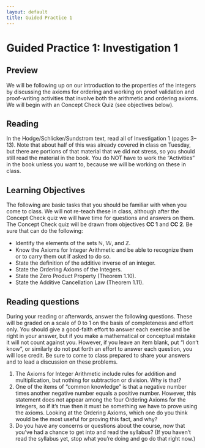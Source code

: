 ```yaml
---
layout: default
title: Guided Practice 1
---
```

# Guided Practice 1: Investigation 1

## Preview

We will be following up on our introduction to the properties of the integers by discussing the axioms for ordering and working on proof validation and proof-writing activities that involve both the arithmetic and ordering axioms. We will begin with an Concept Check Quiz (see objectives below). 

## Reading

In the Hodge/Schlicker/Sundstrom text, read all of Investigation 1 (pages 3–13). Note that about half of this was already covered in class on Tuesday, but there are portions of that material that we did not stress, so you should still read the material in the book. You do NOT have to work the “Activities” in the book unless you want to, because we will be working on these in class.

## Learning Objectives 

The following are basic tasks that you should be familiar with when you come to class. We will not re-teach these in class, although after the Concept Check quiz we will have time for questions and answers on them. The Concept Check quiz will be drawn from objectives __CC 1__ and __CC 2__. Be sure that can do the following:

+ Identify the elements of the sets $\mathbb{N}$, $\mathbb{W}$, and $\mathbb{Z}$.
+ Know the Axioms for Integer Arithmetic and be able to recognize them or to carry them out if asked to do so.
+ State the definition of the additive inverse of an integer.
+ State the Ordering Axioms of the Integers.
+ State the Zero Product Property (Theorem 1.10).
+ State the Additive Cancellation Law (Theorem 1.11).

## Reading questions

During your reading or afterwards, answer the following questions. These will be graded on a scale of 0 to 1 on the basis of completeness and effort only. You should give a good-faith effort to answer each exercise and be right in your answer, but if you make a mathematical or conceptual mistake it will not count against you. However, if you leave an item blank, put “I don’t know”, or similarly do not put forth an effort to answer each question, you will lose credit. Be sure to come to class prepared to share your answers and to lead a discussion on these problems.

1. The Axioms for Integer Arithmetic include rules for addition and multiplication, but nothing for subtraction or division. Why is that?
2. One of the items of “common knowledge” is that a negative number times another negative number equals a positive number. However, this statement does not appear among the four Ordering Axioms for the Integers, so if it’s true then it must be something we have to prove using the axioms. Looking at the Ordering Axioms, which one do you think would be the most useful for proving this fact, and why?
3. Do you have any concerns or questions about the course, now that you’ve had a chance to get into and read the syllabus? (If you haven’t read the syllabus yet, stop what you’re doing and go do that right now.)
